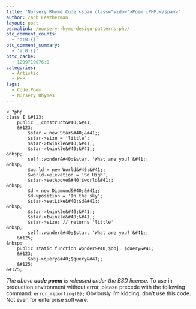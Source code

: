 ```yaml
---
title: 'Nursery Rhyme Code <span class="widow">Poem [PHP]</span>'
author: Zach Leatherman
layout: post
permalink: /nursery-rhyme-design-patterns-php/
btc_comment_counts:
  - 'a:0:{}'
btc_comment_summary:
  - 'a:0:{}'
bttc_cache:
  - 1299719076:0
categories:
  - Artistic
  - PHP
tags:
  - Code Poem
  - Nursery Rhymes
---
```


    < ?php
    class I &#123;
        public __construct&#40;&#41;
        &#123;
            $star = new Star&#40;&#41;;
            $star->size = 'little';
            $star->twinkle&#40;&#41;;
            $star->twinkle&#40;&#41;;
    &nbsp;
            self::wonder&#40;$star, 'What are you?'&#41;;
    &nbsp;
            $world = new World&#40;&#41;;
            $world->elevation = 'So High';
            $star->setAbove&#40;$world&#41;;
    &nbsp;
            $d = new Diamond&#40;&#41;;
            $d->position = 'In the sky';
            $star->setLike&#40;$d&#41;;
    &nbsp;
            $star->twinkle&#40;&#41;;
            $star->twinkle&#40;&#41;;
            $star->size; // returns 'little'
    &nbsp;
            self::wonder&#40;$star, 'What are you?'&#41;;
        &#125;
    &nbsp;
        public static function wonder&#40;$obj, $query&#41;
        &#123;
            $obj->query&#40;$query&#41;;
        &#125;
    &#125;

*The above **code poem** is released under the BSD license.* To use in production environment without error, please precede with the following command: `error_reporting(0);` Obviously I’m kidding, don’t use this code. Not even for enterprise software.